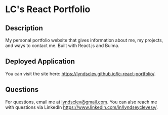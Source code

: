 # LC's React Portfolio

## Description

My personal portfolio website that gives information about me, my projects, and ways to contact me. Built with React.js and Bulma.

## Deployed Application 

You can visit the site here: https://lyndsclev.github.io/lc-react-portfolio/. 

## Questions 

For questions, email me at lyndsclev@gmail.com. You can also reach me with questions via LinkedIn https://www.linkedin.com/in/lyndseyclevesy/.
